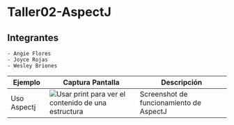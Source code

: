 # Taller02-AspectJ

## Integrantes
	- Angie Flores
	- Joyce Rojas
	- Wesley Briones


Ejemplo | Captura Pantalla | Descripción
--- | --- | ---
Uso Aspectj | ![Usar print para ver el contenido de una estructura](/Imágenes/Imagen.PNG) | Screenshot de funcionamiento de AspectJ

